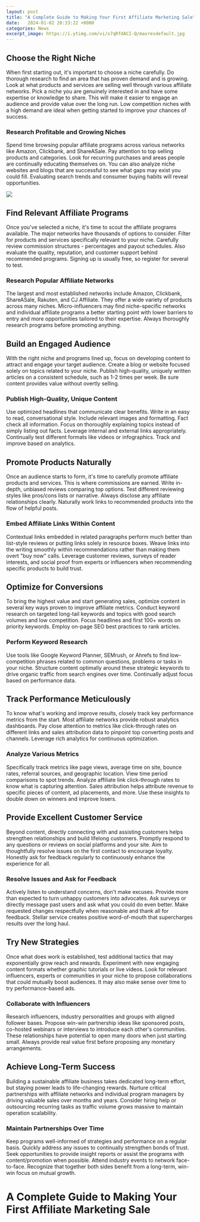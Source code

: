 ```yaml
---
layout: post
title: "A Complete Guide to Making Your First Affiliate Marketing Sale"
date:   2024-01-02 20:33:22 +0000
categories: News
excerpt_image: https://i.ytimg.com/vi/s7qRfdACI-Q/maxresdefault.jpg
---
```

## Choose the Right Niche

When first starting out, it's important to choose a niche carefully. Do thorough research to find an area that has proven demand and is growing. Look at what products and services are selling well through various affiliate networks. Pick a niche you are genuinely interested in and have some expertise or knowledge to share. This will make it easier to engage an audience and provide value over the long run. Low competition niches with a high demand are ideal when getting started to improve your chances of success.

### Research Profitable and Growing Niches

Spend time browsing popular affiliate programs across various networks like Amazon, Clickbank, and ShareASale. Pay attention to top selling products and categories. Look for recurring purchases and areas people are continually educating themselves on. You can also analyze niche websites and blogs that are successful to see what gaps may exist you could fill. Evaluating search trends and consumer buying habits will reveal opportunities. 


![](https://i.ytimg.com/vi/s7qRfdACI-Q/maxresdefault.jpg)
## Find Relevant Affiliate Programs

Once you've selected a niche, it's time to scout the affiliate programs available. The major networks have thousands of options to consider. Filter for products and services specifically relevant to your niche. Carefully review commission structures - percentages and payout schedules. Also evaluate the quality, reputation, and customer support behind recommended programs. Signing up is usually free, so register for several to test.

### Research Popular Affiliate Networks

The largest and most established networks include Amazon, Clickbank, ShareASale, Rakuten, and CJ Affiliate. They offer a wide variety of products across many niches. Micro-influencers may find niche-specific networks and individual affiliate programs a better starting point with lower barriers to entry and more opportunities tailored to their expertise. Always thoroughly research programs before promoting anything. 

## Build an Engaged Audience

With the right niche and programs lined up, focus on developing content to attract and engage your target audience. Create a blog or website focused solely on topics related to your niche. Publish high-quality, uniquely written articles on a consistent schedule, such as 1-2 times per week. Be sure content provides value without overtly selling.  

### Publish High-Quality, Unique Content 

Use optimized headlines that communicate clear benefits. Write in an easy to read, conversational style. Include relevant images and formatting. Fact check all information. Focus on thoroughly explaining topics instead of simply listing out facts. Leverage internal and external links appropriately. Continually test different formats like videos or infographics. Track and improve based on analytics.

## Promote Products Naturally

Once an audience starts to form, it's time to carefully promote affiliate products and services. This is where commissions are earned. Write in-depth, unbiased reviews comparing top options. Test different reviewing styles like pros/cons lists or narrative. Always disclose any affiliate relationships clearly. Naturally work links to recommended products into the flow of helpful posts.

### Embed Affiliate Links Within Content

Contextual links embedded in related paragraphs perform much better than list-style reviews or putting links solely in resource boxes. Weave links into the writing smoothly within recommendations rather than making them overt "buy now" calls. Leverage customer reviews, surveys of reader interests, and social proof from experts or influencers  when recommending specific products to build trust.

## Optimize for Conversions  

To bring the highest value and start generating sales, optimize content in several key ways proven to improve affiliate metrics. Conduct keyword research on targeted long-tail keywords and topics with good search volumes and low competition. Focus headlines and first 100+ words on priority keywords. Employ on-page SEO best practices to rank articles.

### Perform Keyword Research

Use tools like Google Keyword Planner, SEMrush, or Ahrefs to find low-competition phrases related to common questions, problems or tasks in your niche. Structure content optimally around these strategic keywords to drive organic traffic from search engines over time. Continually adjust focus based on performance data.

## Track Performance Meticulously

To know what's working and improve results, closely track key performance metrics from the start. Most affiliate networks provide robust analytics dashboards. Pay close attention to metrics like click-through rates on different links and sales attribution data to pinpoint top converting posts and channels. Leverage rich analytics for continuous optimization.

### Analyze Various Metrics

Specifically track metrics like page views, average time on site, bounce rates, referral sources, and geographic location. View time period comparisons to spot trends. Analyze affiliate link click-through rates to know what is capturing attention. Sales attribution helps attribute revenue to specific pieces of content, ad placements, and more. Use these insights to double down on winners and improve losers. 

## Provide Excellent Customer Service

Beyond content, directly connecting with and assisting customers helps strengthen relationships and build lifelong customers. Promptly respond to any questions or reviews on social platforms and your site. Aim to thoughtfully resolve issues on the first contact to encourage loyalty. Honestly ask for feedback regularly to continuously enhance the experience for all.

### Resolve Issues and Ask for Feedback 

Actively listen to understand concerns, don't make excuses. Provide more than expected to turn unhappy customers into advocates. Ask surveys or directly message past users and ask what you could do even better. Make requested changes respectfully when reasonable and thank all for feedback. Stellar service creates positive word-of-mouth that supercharges results over the long haul.

## Try New Strategies

Once what does work is established, test additional tactics that may exponentially grow reach and rewards. Experiment with new engaging content formats whether graphic tutorials or live videos. Look for relevant influencers, experts or communities in your niche to propose collaborations that could mutually boost audiences. It may also make sense over time to try performance-based ads.

### Collaborate with Influencers

Research influencers, industry personalities and groups with aligned follower bases. Propose win-win partnership ideas like sponsored posts, co-hosted webinars or interviews to introduce each other's communities. These relationships have potential to open many doors when just starting small. Always provide real value first before proposing any monetary arrangements. 

## Achieve Long-Term Success

Building a sustainable affiliate business takes dedicated long-term effort, but staying power leads to life-changing rewards. Nurture critical partnerships with affiliate networks and individual program managers by driving valuable sales over months and years. Consider hiring help or outsourcing recurring tasks as traffic volume grows massive to maintain operation scalability. 

### Maintain Partnerships Over Time  

Keep programs well-informed of strategies and performance on a regular basis. Quickly address any issues to continually strengthen bonds of trust. Seek opportunities to provide insight reports or assist the programs with content/promotion when possible. Attend industry events to network face-to-face. Recognize that together both sides benefit from a long-term, win-win focus on mutual growth.

# A Complete Guide to Making Your First Affiliate Marketing Sale